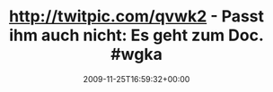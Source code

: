 ---
retweeted: false
source: <a href="http://twitter.com" rel="nofollow">Twitter Web Client</a>
entities:
  hashtags:
  - text: wgkatzencontent
    indices:
    - '66'
    - '82'
  symbols: []
  user_mentions: []
  urls: []
display_text_range:
- '0'
- '82'
favorite_count: '0'
id_str: '6054780348'
truncated: false
retweet_count: '0'
id: '6054780348'
created_at: Wed Nov 25 16:59:32 +0000 2009
favorited: false
full_text: 'http://twitpic.com/qvwk2 - Passt ihm auch nicht: Es geht zum Doc. #wgkatzencontent'
lang: de
tags:
- wgkatzencontent
- pesos/twitter
date: '2009-11-25T16:59:32+00:00'
src: https://twitter.com/bascht/status/6054780348
original_url: https://twitter.com/bascht/status/6054780348
type: twitter_tweet
text: 'http://twitpic.com/qvwk2 - Passt ihm auch nicht: Es geht zum Doc. #wgkatzencontent'
title: 'http://twitpic.com/qvwk2 - Passt ihm auch nicht: Es geht zum Doc. #wgka'

---